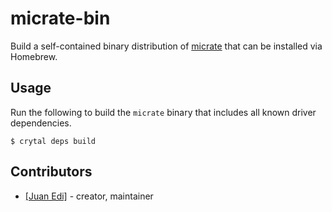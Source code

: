 # micrate-bin

Build a self-contained binary distribution of [micrate](https://github.com/juanedi/micrate) that can be installed via Homebrew.


## Usage

Run the following to build the `micrate` binary that includes all known driver dependencies.

```
$ crytal deps build
```

## Contributors

- [[Juan Edi]](https://github.com/juanedi)  - creator, maintainer
